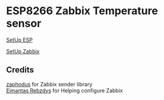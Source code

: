 # ESP8266 Zabbix Temperature sensor


  
[SetUp ESP](https://github.com/tomasvanagas/ESP_zabbix_ds18b20/blob/master/README_ESP.md) 
  
  
  
[SetUp Zabbix](https://github.com/tomasvanagas/ESP_zabbix_ds18b20/blob/master/README_Zabbix.md)  
  
  
  
  
## Credits
[zaphodus](https://github.com/zaphodus/ESP8266ZabbixSender) for Zabbix sender library  
[Eimantas Rebzdys](https://github.com/EimantasRebzdys) for Helping configure Zabbix  
